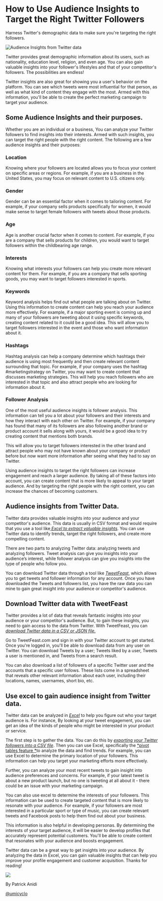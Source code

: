 # How to Use Audience Insights to Target the Right Twitter Followers

Harness Twitter's demographic data to make sure you're targeting the right followers.

![Audience Insights from Twitter data](/content/media/audience-insights/media/image1.png)

Twitter provides great demographic information about its users, such as
nationality, education level, religion, and even age. You can also gain
valuable insights into your follower's lifestyles and that of your
competitor's followers. The possibilities are endless!

Twitter insights are also great for showing you a user's behavior on the
platform. You can see which tweets were most influential for that
person, as well as what kind of content they engage with the most. Armed
with this information, you'll be able to create the perfect marketing
campaign to target your audience.

**Some Audience Insights and their purposes.**
----------------------------------------------

Whether you are an individual or a business, You can analyze your
Twitter followers to find insights into their interests. Armed with such
insights, you can target the right people with the right content. The
following are a few audience insights and their purposes:

### Location

Knowing where your followers are located allows you to focus your
content on specific areas or regions. For example, if you are a business
in the United States, you may focus on relevant content to U.S. citizens
only.

### Gender

Gender can be an essential factor when it comes to tailoring content.
For example, if your company sells products specifically for women, it
would make sense to target female followers with tweets about those
products.

### Age

Age is another crucial factor when it comes to content. For example, if
you are a company that sells products for children, you would want to
target followers within the childbearing age range.

### Interests

Knowing what interests your followers can help you create more relevant
content for them. For example, if you are a company that sells sporting
goods, you may want to target followers interested in sports.

### Keywords

Keyword analysis helps find out what people are talking about on
Twitter. Using this information to create content can help you reach
your audience more effectively. For example, if a major sporting event
is coming up and many of your followers are tweeting about it using
specific keywords, creating content related to it could be a good idea.
This will allow you to target followers interested in the event and
those who want information about it.

### Hashtags

Hashtag analysis can help a company determine which hashtags their
audience is using most frequently and then create relevant content
surrounding that topic. For example, if your company uses the hashtag
\#marketingstrategy on Twitter, you may want to create content that
discusses marketing strategies. This will help you reach followers who
are interested in that topic and also attract people who are looking for
information about it.

### Follower Analysis

One of the most useful audience insights is follower analysis. This
information can tell you a lot about your followers and their interests
and how they interact with each other on Twitter. For example, if your
company has found that many of its followers are also following another
brand or product account it sells along with yours, it would be a good
idea to try creating content that mentions both brands.

This will allow you to target followers interested in the other brand
and attract people who may not have known about your company or product
before but now want more information after seeing what they had to say
on Twitter.

Using audience insights to target the right followers can increase
engagement and reach a larger audience. By taking all of these factors
into account, you can create content that is more likely to appeal to
your target audience. And by targeting the right people with the right
content, you can increase the chances of becoming customers.

**Audience insights from Twitter Data.**
----------------------------------------

Twitter data provides valuable insights into your audience and your
competitor's audience. This data is usually in CSV format and would
require that you use a tool like[ *Excel to extract valuable
insights*](https://www.excel-easy.com/data-analysis.html). You can use
Twitter data to identify trends, target the right followers, and create
more compelling content.

There are two parts to analyzing Twitter data: analyzing tweets and
analyzing followers. Tweet analysis can give you insights into your
audience’s interest, while follower analysis can give you insights into
the type of people who follow you.

You can download Twitter data through a tool like
[*TweetFeast*](https://tweetfeast.com/), which allows you to get tweets
and follower information for any account. Once you have downloaded the
Tweets and followers list, you have the raw data you can mine to gain
great insight into your audience or competitor's audience.

**Download Twitter data with TweetFeast**
-----------------------------------------

Twitter provides a lot of data that reveals fantastic insights into your
audience or your competitor's audience. But, to gain these insights, you
need to gain access to the data from Twitter. With TweetFeast, you can
[*download Twitter data in a CSV or JSON
file.*](https://tweetfeast.com/articles/how-to-export-twitter-followers-and-following-list-to-excel-with-a-csv-or-json-file)

Go to TweetFeast.com and sign in with your Twitter account to get
started. Once you're logged in, you'll be able to download data from any
user on Twitter. You can download Tweets by a user; Tweets liked by a
user, Tweets a user is mentioned in, and Tweets from a search result.

You can also download a list of followers of a specific Twitter user and
the accounts that a specific user follows. These lists come in a
spreadsheet that reveals other relevant information about each user,
including their locations, names, usernames, short bio, etc.

**Use excel to gain audience insight from Twitter data.**
---------------------------------------------------------

Twitter data can be analyzed in
[*Excel*](https://www.youtube.com/watch?v=9NUjHBNWe9M) to help you
figure out who your target audience is. For instance, By looking at your
tweet engagement, you can get an idea of the kinds of people who might
be interested in your product or service.

The first step is to gather the data. You can do this by [*exporting
your Twitter followers into a CSV
file*](https://tweetfeast.com/articles/how-to-export-twitter-followers-and-following-list-to-excel-with-a-csv-or-json-file).
Then you can use Excel, specifically the [*pivot tables feature
*](https://www.youtube.com/watch?v=9NUjHBNWe9M)to analyze the data and
find trends. For example, you can use Excel to determine the primary
location of your followers. This information can help you target your
marketing efforts more effectively.

Further, you can analyze your most recent tweets to gain insight into
audience preferences and concerns. For example, if your latest tweet is
about a new product launch, but no one is tweeting at all about it -
there could be an issue with your marketing campaign.

You can also use excel to determine the interests of your followers.
This information can be used to create targeted content that is more
likely to resonate with your audience. For example, if your followers
are most interested in a particular sport or type of music, you can
create relevant tweets and Facebook posts to help them find out about
your business.

This information is also helpful in developing personas. By determining
the interests of your target audience, it will be easier to develop
profiles that accurately represent potential customers. You'll be able
to create content that resonates with your audience and boosts
engagement.

Twitter data can be a great way to get insights into your audience. By
analyzing the data in Excel, you can gain valuable insights that can
help you improve your profile engagement and customer acquisition.
Thanks for reading!

<div class="author">
  <a href="https://twitter.com/umicyclo"><img src="/content/avatar/patrick-anidi.jpg"/></a>
  <p>By Patrick Anidi</p>
  <p><a href="https://twitter.com/umicyclo">@umicyclo</a></p>
</div>
